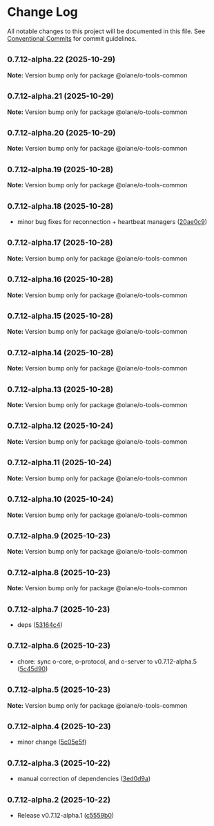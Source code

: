 # Change Log

All notable changes to this project will be documented in this file.
See [Conventional Commits](https://conventionalcommits.org) for commit guidelines.

## <small>0.7.12-alpha.22 (2025-10-29)</small>

**Note:** Version bump only for package @olane/o-tools-common

## <small>0.7.12-alpha.21 (2025-10-29)</small>

**Note:** Version bump only for package @olane/o-tools-common

## <small>0.7.12-alpha.20 (2025-10-29)</small>

**Note:** Version bump only for package @olane/o-tools-common

## <small>0.7.12-alpha.19 (2025-10-28)</small>

**Note:** Version bump only for package @olane/o-tools-common

## <small>0.7.12-alpha.18 (2025-10-28)</small>

- minor bug fixes for reconnection + heartbeat managers ([20ae0c9](https://github.com/olane-labs/olane/commit/20ae0c9))

## <small>0.7.12-alpha.17 (2025-10-28)</small>

**Note:** Version bump only for package @olane/o-tools-common

## <small>0.7.12-alpha.16 (2025-10-28)</small>

**Note:** Version bump only for package @olane/o-tools-common

## <small>0.7.12-alpha.15 (2025-10-28)</small>

**Note:** Version bump only for package @olane/o-tools-common

## <small>0.7.12-alpha.14 (2025-10-28)</small>

**Note:** Version bump only for package @olane/o-tools-common

## <small>0.7.12-alpha.13 (2025-10-28)</small>

**Note:** Version bump only for package @olane/o-tools-common

## <small>0.7.12-alpha.12 (2025-10-24)</small>

**Note:** Version bump only for package @olane/o-tools-common

## <small>0.7.12-alpha.11 (2025-10-24)</small>

**Note:** Version bump only for package @olane/o-tools-common

## <small>0.7.12-alpha.10 (2025-10-24)</small>

**Note:** Version bump only for package @olane/o-tools-common

## <small>0.7.12-alpha.9 (2025-10-23)</small>

**Note:** Version bump only for package @olane/o-tools-common

## <small>0.7.12-alpha.8 (2025-10-23)</small>

**Note:** Version bump only for package @olane/o-tools-common

## <small>0.7.12-alpha.7 (2025-10-23)</small>

- deps ([53164c4](https://github.com/olane-labs/olane/commit/53164c4))

## <small>0.7.12-alpha.6 (2025-10-23)</small>

- chore: sync o-core, o-protocol, and o-server to v0.7.12-alpha.5 ([5c45d90](https://github.com/olane-labs/olane/commit/5c45d90))

## <small>0.7.12-alpha.5 (2025-10-23)</small>

**Note:** Version bump only for package @olane/o-tools-common

## <small>0.7.12-alpha.4 (2025-10-23)</small>

- minor change ([5c05e5f](https://github.com/olane-labs/olane/commit/5c05e5f))

## <small>0.7.12-alpha.3 (2025-10-22)</small>

- manual correction of dependencies ([3ed0d9a](https://github.com/olane-labs/olane/commit/3ed0d9a))

## <small>0.7.12-alpha.2 (2025-10-22)</small>

- Release v0.7.12-alpha.1 ([c5559b0](https://github.com/olane-labs/olane/commit/c5559b0))
